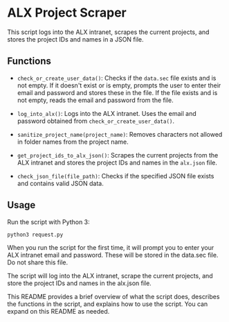 # ALX Project Scraper

This script logs into the ALX intranet, scrapes the current projects, and stores the project IDs and names in a JSON file.

## Functions

- `check_or_create_user_data()`: Checks if the `data.sec` file exists and is not empty. If it doesn't exist or is empty, prompts the user to enter their email and password and stores these in the file. If the file exists and is not empty, reads the email and password from the file.

- `log_into_alx()`: Logs into the ALX intranet. Uses the email and password obtained from `check_or_create_user_data()`.

- `sanitize_project_name(project_name)`: Removes characters not allowed in folder names from the project name.

- `get_project_ids_to_alx_json()`: Scrapes the current projects from the ALX intranet and stores the project IDs and names in the `alx.json` file.

- `check_json_file(file_path)`: Checks if the specified JSON file exists and contains valid JSON data.

## Usage

Run the script with Python 3:

```bash
python3 request.py
```

When you run the script for the first time, it will prompt you to enter your ALX intranet email and password. These will be stored in the data.sec file. Do not share this file.

The script will log into the ALX intranet, scrape the current projects, and store the project IDs and names in the alx.json file.

This README provides a brief overview of what the script does, describes the functions in the script, and explains how to use the script. You can expand on this README as needed.